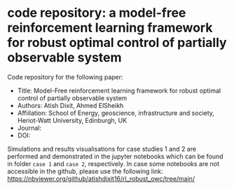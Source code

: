# code repository: a model-free reinforcement learning framework for robust optimal control of partially observable system
Code repository for the following paper: 

- Title: Model-Free reinforcement learning framework for robust optimal control of partially observable system
- Authors: Atish Dixit, Ahmed ElSheikh
- Affiilation: School of Energy, geoscience, infrastructure and society, Heriot-Watt University, Edinburgh, UK
- Journal: 
- DOI:

Simulations and results visualisations for case studies 1 and 2 are performed and demonstrated in the jupyter notebooks which can be found in folder `case 1` and `case 2`, respectively.
In case some notebooks are not accessible in the github, please use the following link: https://nbviewer.org/github/atishdixit16/rl_robust_owc/tree/main/

